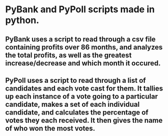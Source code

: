# PyBank and PyPoll scripts made in python.

## PyBank uses a script to read through a csv file containing profits over 86 months, and analyzes the total profits, as well as the greatest increase/decrease and which month it occured.

## PyPoll uses a script to read through a list of candidates and each vote cast for them. It tallies up each instance of a vote going to a particular candidate, makes a set of each individual candidate, and calculates the percentage of votes they each received. It then gives the name of who won the most votes.
